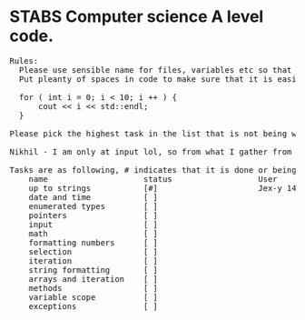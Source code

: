 # STABS Computer science A level code.
<pre>
Rules:
  Please use sensible name for files, variables etc so that code is readable, comment where neseccarry.
  Put pleanty of spaces in code to make sure that it is easily readable. E.g:  
  
  for ( int i = 0; i < 10; i ++ ) {
      cout << i << std::endl;
  }

Please pick the highest task in the list that is not being worked on.

Nikhil - I am only at input lol, so from what I gather from her task on Firefly I don't think I have to bother doing much past that point, I just have to make sure everything up to there is finished... Please correct me if I'm wrong...

Tasks are as following, # indicates that it is done or being worked on:  
    name                    status                  User
    up to strings           [#]                     Jex-y 14nd
    date and time           [ ]  
    enumerated types        [ ]
    pointers                [ ]
    input                   [ ]
    math                    [ ]
    formatting numbers      [ ]
    selection               [ ]
    iteration               [ ]
    string formatting       [ ]
    arrays and iteration    [ ]
    methods                 [ ]
    variable scope          [ ]
    exceptions              [ ]
